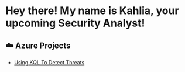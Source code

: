 <h1>Hey there! My name is Kahlia, your upcoming Security Analyst! </h1>

<h2>☁️ Azure Projects </h2>

- <b></b>[Using KQL To Detect Threats](https://github.com/kjonet/Azure-Alerts-Using-KQL)</b>
